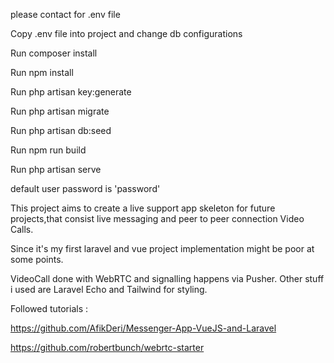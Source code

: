 please contact for .env file 

Copy .env file into project and change db configurations

Run composer install

Run npm install

Run php artisan key:generate

Run php artisan migrate

Run php artisan db:seed

Run npm run build

Run php artisan serve

default user password is 'password'

This project aims to create a live support app skeleton for future projects,that consist live messaging and peer to peer connection Video Calls.

Since it's my first laravel and vue project implementation might be poor at some points.

VideoCall done with WebRTC and signalling happens via Pusher. Other stuff i used are Laravel Echo and Tailwind for styling.

Followed tutorials :

https://github.com/AfikDeri/Messenger-App-VueJS-and-Laravel

https://github.com/robertbunch/webrtc-starter